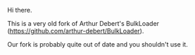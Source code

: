 Hi there.

This is a very old fork of Arthur Debert's BulkLoader (https://github.com/arthur-debert/BulkLoader).

Our fork is probably quite out of date and you shouldn't use it.

